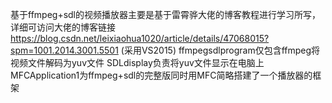 基于ffmpeg+sdl的视频播放器主要是基于雷霄骅大佬的博客教程进行学习所写，详细可访问大佬的博客链接
https://blog.csdn.net/leixiaohua1020/article/details/47068015?spm=1001.2014.3001.5501
(采用VS2015)
ffmpegsdlprogram仅包含ffmpeg将视频文件解码为yuv文件
SDLdisplay负责将yuv文件显示在电脑上
MFCApplication1为ffmpeg+sdl的完整版同时用MFC简略搭建了一个播放器的框架
